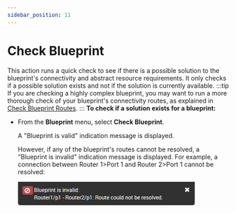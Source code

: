```yaml
---
sidebar_position: 11
---
```


# Check Blueprint

This action runs a quick check to see if there is a possible solution to the blueprint's connectivity and abstract resource requirements. It only checks if a possible solution exists and not if the solution is currently available.
:::tip
If you are checking a highly complex blueprint, you may want to run a more thorough check of your blueprint's connectivity routes, as explained in [Check Blueprint Routes](./check-blueprint-routes.md).
:::
**To check if a solution exists for a blueprint:**

- From the **Blueprint** menu, select **Check Blueprint**.
    
    A "Blueprint is valid" indication message is displayed.
    
    However, if any of the blueprint's routes cannot be resolved, a "Blueprint is invalid" indication message is displayed. For example, a connection between Router 1>Port 1 and Router 2>Port 1 cannot be resolved:
    
    ![](/Images/CloudShell-Portal/Lab-Management/Environments/CheckBlueprintInvalid.png)